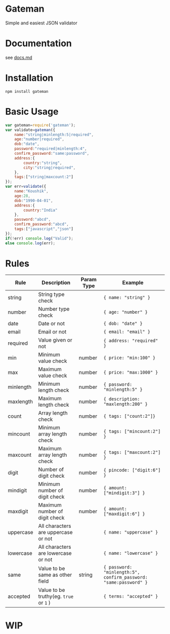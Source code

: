 # Gateman
Simple and easiest JSON validator

# Documentation
see [docs.md](docs.md)

# Installation
```
npm install gateman
```

# Basic Usage
```javascript
var gateman=require('gateman');
var validate=gateman({
    name:"string|minlength:5|required",
    age:"number|required",
    dob:"date",
    password:"required|minlength:4",
    confirm_password:"same:password",
    address:{
        country:"string",
        city:"string|required",
    },
    tags:["string|maxcount:2"]
});
var err=validate({
    name:"Koushik",
    age:28,
    dob:"1990-04-01",
    address:{
        country:"India"
    },
    password:"abcd",
    confirm_password:"abcd",
    tags:["javascript","json"]
});
if(!err) console.log("Valid");
else console.log(err);
```

# Rules

|Rule|Description|Param Type|Example|
|-|-|-|-|
|string|String type check| |``` { name: "string" } ```|
|number|Number type check| |``` { age: "number" } ```|
|date|Date or not| |``` { dob: "date" } ```|
|email|Email or not| |``` { email: "email" } ```|
|required|Value given or not| |``` { address: "required" } ```|
|min|Minimum value check|number|``` { price: "min:100" } ```|
|max|Maximum value check|number|``` { price: "max:1000" } ```|
|minlength|Minimum length check|number|``` { password: "minlength:5" } ```|
|maxlength|Maximum length check|number|``` { description: "maxlength:200" } ```|
|count|Array length check|number|``` { tags: ["count:2"]} ```|
|mincount|Minimum array length check|number|``` { tags: ["mincount:2"] } ```|
|maxcount|Maximum array length check|number|``` { tags: ["maxcount:2"] } ```|
|digit|Number of digit check|number|``` { pincode: ["digit:6"] } ```|
|mindigit|Minimum number of digit check|number|``` { amount: ["mindigit:3"] } ```|
|maxdigit|Maximum number of digit check|number|``` { amount: ["maxdigit:6"] } ```|
|uppercase|All characters are uppercase or not| |``` { name: "uppercase" } ```|
|lowercase|All characters are lowercase or not| |``` { name: "lowercase" } ```|
|same|Value to be same as other field|string|``` { password: "minlength:5", confirm_password: "same:password" } ```|
|accepted|Value to be truthy(eg. ```true``` or ```1``` )| |``` { terms: "accepted" } ```|

# WIP